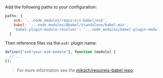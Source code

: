 Add the following paths to your configuration:

```js
paths: {
    es6: '...node_modules/requirejs-babel/es6',
    babel: '...node_modules/@babel/standalone/babel.min',
    'babel-plugin-module-resolver': '...node_modules/babel-plugin-module-resolver-standalone/index'
  }
```

Then reference files via the `es6!` plugin name:

```js
define(["es6!your-es6-module"], function (module) {
  // ...
});
```

<blockquote class="babel-callout babel-callout-info">
  <p>
    For more information see the <a href="https://github.com/mikach/requirejs-babel">mikach/requirejs-babel repo</a>.
  </p>
</blockquote>
